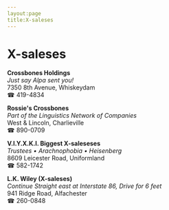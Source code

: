 ```yaml
---
layout:page
title:X-saleses
---
```

# X-saleses

**Crossbones Holdings**  
_Just say Alpa sent you!_  
7350 8th Avenue, Whiskeydam  
☎ 419-4834



**Rossie's Crossbones**  
_Part of the Linguistics Network of Companies_  
West & Lincoln, Charlieville  
☎ 890-0709



**V.I.Y.X.K.I. Biggest X-saleseses**  
_Trustees • Arachnophobia • Heisenberg_  
8609 Leicester Road, Uniformland  
☎ 582-1742



**L.K. Wiley (X-saleses)**  
_Continue Straight east at Interstate 86, Drive for 6 feet_  
941 Ridge Road, Alfachester  
☎ 260-0848



